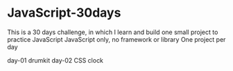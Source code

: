 # JavaScript-30days
This is a 30 days challenge, in which I learn and build one small project to practice JavaScript
JavaScript only, no framework or library 
One project per day

day-01 drumkit 
day-02 CSS clock
